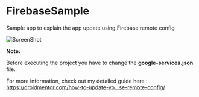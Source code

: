 # FirebaseSample
Sample app to explain the app update using Firebase remote config

![ScreenShot](https://droidmentor.com/wp-content/uploads/2018/10/Example.jpg)

**Note:**

Before executing the project you have to change the **google-services.json** file.

For more information, check out my detailed guide here : https://droidmentor.com/how-to-update-yo…se-remote-config/
